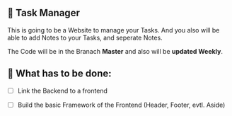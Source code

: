 ## 📝 Task Manager

This is going to be a Website to manage your Tasks. And you also will be able to add Notes to your Tasks, and seperate Notes. <br>

The Code will be in the Branach **Master** and also will be **updated Weekly**. <br>

## 🎯 What has to be done:
- [ ] Link the Backend to a frontend
- [ ] Build the basic Framework of the Frontend (Header, Footer, evtl. Aside)

